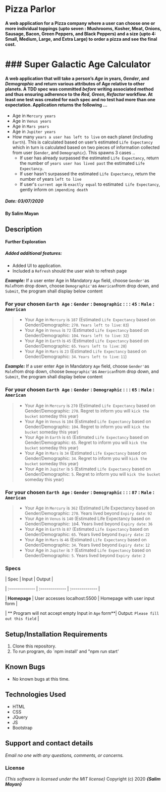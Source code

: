 # Pizza Parlor
#### A web application for a Pizza company where a user can choose one or more individual toppings (upto seven : Mushrooms, Kosher, Meat, Onions, Sausage, Bacon, Green Peppers, and Black Peppers) and a size (upto 4: Small, Medium, Large, and Extra Large) to order a pizza and see the final cost.

# ### Super Galactic Age Calculator

#### A web application that will take a person’s _Age_ in years, _Gender_, and _Demographic_ and return various attributes of Age relative to other planets. A TDD spec was committed _before_ writing associated method and thus ensuring adherence to the _Red, Green, Refactor_ workflow. At least one test was created for each spec and no test had more than one expectation. Application returns the following ...
-  Age in `Mercury years`
-  Age in `Venus years`
-  Age in `Mars years`
-  Age in `Jupiter years`
-  How many `years a user has left to live` on each planet (including `Earth`). This is calculated based on user’s estimated `Life Expectancy` which in turn is calculated based on two pieces of information collected from user (`Gender`, and `Demographic`). This spawns 3 cases ..
	- If user has already surpassed the estimated `Life Expectancy`, return the number of `years user has lived past` the estimated `Life Expectancy`.
	- If user hasn't surpassed the estimated `Life Expectancy`, return the number of years `left to live`
	- If user's `current age` is `exactly equal` to estimated` Life Expectancy`, gently inform on `impending death`

##### Date: **03/07/2020**

#### By **Salim Mayan**
  
## Description    
#### Further Exploration
##### Added additional features:

-  Added UI to application.
-  Included a `Refresh` should the user wish to refresh page

_**Example:**_ If a user enter Age in Mandatory `Age` field, choose `Gender'`as `Male`from drop down, choose `Demographic'`as `American`from drop down, and `Submit`, the program shall display below content

### For your chosen  `Earth Age` : `Gender` : `Demographic` : : : `45`  :  `Male`  :  `American`

> -   Your Age in  `Mercury`  is  `187`  (Estimated `Life Expectancy`  based on  Gender/Demographic:  `270`. `Years left to live`:  `83`)
> -   Your Age in  `Venus`  is  `72`  (Estimated `Life Expectancy`  based on  Gender/Demographic:  `104`. `Years left to live`:  `32`)
> -   Your Age in  `Earth`  is  `45`  (Estimated `Life Expectancy`  based on  Gender/Demographic:  `65`. `Years left to live`:  `20`)
> -   Your Age in  `Mars`  is  `23`  (Estimated `Life Expectancy`  based on  Gender/Demographic:  `34`. `Years left to live`:  `11`)

_**Example:**_ If a user enter Age in Mandatory `Age` field, choose `Gender'`as `Male`from drop down, choose `Demographic'`as `American`from drop down, and `Submit`, the program shall display below content

### For your chosen  `Earth Age` : `Gender` : `Demographic` : : : `65`  :  `Male`  :  `American`

> -   Your Age in  `Mercury`  is  `270`  (Estimated `Life Expectancy`  based on  Gender/Demographic:  `270`. Regret to inform you will `kick the bucket` someday this year)
> -   Your Age in  `Venus`  is  `104`  (Estimated `Life Expectancy`  based on  Gender/Demographic:  `104`. Regret to inform you will `kick the bucket` someday this year)
> -   Your Age in  `Earth`  is  `65`  (Estimated `Life Expectancy`  based on  Gender/Demographic:  `65`. Regret to inform you will `kick the bucket` someday this year)
> -   Your Age in  `Mars`  is  `34`  (Estimated `Life Expectancy`  based on  Gender/Demographic:  `34`. Regret to inform you will `kick the bucket` someday this year)
> -   Your Age in  `Jupiter`  is  `5`  (Estimated `Life Expectancy`  based on  Gender/Demographic:  `5`. Regret to inform you will `kick the bucket` someday this year)

### For your chosen  `Earth Age` : `Gender` : `Demographic` : : : `87`  :  `Male`  :  `American`

> -   Your Age in  `Mercury`  is  `362`  (Estimated Life Expectancy  based on  Gender/Demographic:  `270`. Years lived beyond `Expiry date`:  `92`
> -   Your Age in  `Venus`  is  `140`  (Estimated Life Expectancy  based on  Gender/Demographic:  `10`4. Years lived beyond `Expiry date`:  `36`
> -   Your Age in  `Earth`  is  `87`  (Estimated `Life Expectancy`  based on  Gender/Demographic:  `65`. Years lived beyond `Expiry date`:  `22`
> -   Your Age in  `Mars`  is  `46`  (Estimated `Life Expectancy`  based on  Gender/Demographic:  `34`. Years lived beyond `Expiry date`:  `12`
> -   Your Age in  `Jupiter`  is  `7`  (Estimated `Life Expectancy`  based on  Gender/Demographic:  `5`. Years lived beyond `Expiry date`:  `2`

### Specs

| Spec | Input | Output |

| :------------- | :------------- | :------------- |

  
| **Homepage** | User accesses localhost:5500 | Homepage with user input form |

| ** Program will not accept empty Input in `Age` form**| Output: `Please fill out this field` |

## Setup/Installation Requirements
1. Clone this repository.
2. To run program, do `npm install' and "npm run start'

## Known Bugs

* No known bugs at this time.

## Technologies Used
* HTML
* CSS
* JQuery
* JS
* Bootstrap

## Support and contact details
_Email no one with any questions, comments, or concerns._

### License
*{This software is licensed under the MIT license}*
Copyright (c) 2020 **_{Salim Mayan}_**
